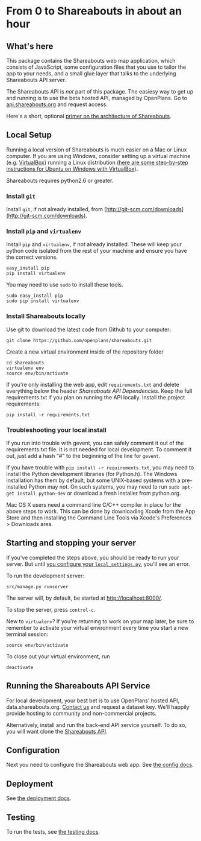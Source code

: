 # From 0 to Shareabouts in about an hour


## What's here

This package contains the Shareabouts web map application,
which consists of JavaScript, some configuration files that you use to
tailor the app to your needs, and a small glue layer that talks to the
underlying Shareabouts API server. 

The Shareabouts API is *not* part of this package. The easiesy way to get up and running is 
to use the beta hosted API, managed by OpenPlans. 
Go to [api.shareabouts.org](http://api.shareabouts.org) and request access.

Here's a short, optional [primer on the architecture of Shareabouts](https://github.com/openplans/shareabouts/blob/master/doc/ARCHITECTURE.md#shareabouts-architecture).

## Local Setup

Running a local version of Shareabouts is much easier on a Mac or Linux computer.
If you are using Windows, consider setting up a virtual machine (e.g. [VirtualBox](https://www.virtualbox.org/)) running a Linux distribution 
([here are some step-by-step instructions for Ubuntu on Windows with VirtualBox](https://help.ubuntu.com/community/VirtualBox#Installing_Virtualbox_in_Windows)).

Shareabouts requires python2.6 or greater.

### Install `git`

Install `git`, if not already installed, from [http://git-scm.com/downloads](http;//git-scm.com/downloads).

### Install `pip` and `virtualenv`

Install `pip` and `virtualenv`, if not already installed.  These will keep your
python code isolated from the rest of your machine and ensure you have
the correct versions. 

    easy_install pip
    pip install virtualenv

You may need to use `sudo` to install these tools.

    sudo easy_install pip
    sudo pip install virtualenv

### Install Shareabouts locally 

Use git to download the latest code from Github to your computer:

    git clone https://github.com/openplans/shareabouts.git

Create a new virtual environment inside of the repository folder

    cd shareabouts
    virtualenv env
    source env/bin/activate
    
If you're only installing the web app, edit `requirements.txt` and delete everything below the header _Shareabouts API Dependencies_. Keep the full requirements.txt if you plan on running the API locally. Install the project requirements:  

    pip install -r requirements.txt

### Troubleshooting your local install

If you run into trouble with gevent, you can safely comment it out of
the requirements.txt file.  It is not needed for local development.  To comment
it out, just add a hash "#" to the beginning of the line for `gevent`.

If you have trouble with `pip install -r requirements.txt`, you may need to
install the Python development libraries (for Python.h). The Windows installation has them by default,
but some UNIX-based systems with a pre-installed Python may not. On such systems, you may
need to run `sudo apt-get install python-dev` or download a fresh installer from python.org.

Mac OS X users need a command line C/C++ compiler in place for the above steps to work. 
This can be done by downloading Xcode from the App Store and then installing the Command Line Tools
via Xcode's Preferences > Downloads area. 

## Starting and stopping your server

If you've completed the steps above, you should be ready to run your server. But until [you configure your `local_settings.py`](https://github.com/openplans/shareabouts/blob/master/doc/CONFIG.md#step-2-set-up-your-local-settings), you'll see an error. 

To run the development server:

    src/manage.py runserver

The server will, by default, be started at [http://localhost:8000/](http://localhost:8000/).

To stop the server, press `control-c`.

New to `virtualenv`? If you're returning to work on your map later, be sure to remember
to activate your virtual environment every time you start a new terminal session:

    source env/bin/activate

To close out your virtual environment, run

    deactivate

## Running the Shareabouts API Service

For local development, your best bet is to use OpenPlans' hosted API, data.shareabouts.org. 
[Contact us](http://openplans.org/about/) and request a dataset key. We'll happily provide
hosting to community and non-commercial projects.

Alternatively, install and run the
back-end API service yourself.  To do so, you will want clone the
[Shareabouts API](https://github.com/openplans/shareabouts-api).

## Configuration

Next you need to configure the Shareabouts web app.
See [the config docs](CONFIG.md).


## Deployment

See [the deployment docs](https://github.com/openplans/shareabouts/blob/master/doc/DEPLOY.md).


## Testing

To run the tests, see [the testing docs](TESTING.md).
